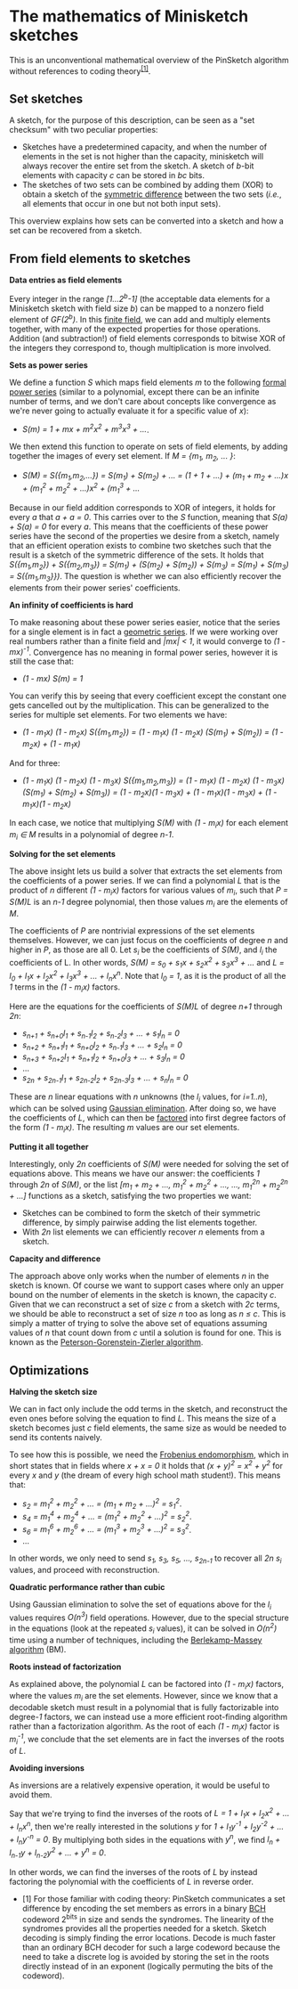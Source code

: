 # The mathematics of Minisketch sketches

This is an unconventional mathematical overview of the PinSketch algorithm without references to coding theory<sup>[[1]](#myfootnote1)</sup>.

## Set sketches

A sketch, for the purpose of this description, can be seen as a "set checksum" with two peculiar properties:

* Sketches have a predetermined capacity, and when the number of elements in the set is not higher than the capacity, minisketch will always recover the entire set from the sketch. A sketch of *b*-bit elements with capacity *c* can be stored in *bc* bits.
* The sketches of two sets can be combined by adding them (XOR) to obtain a sketch of the [symmetric difference](https://en.wikipedia.org/wiki/Symmetric_difference) between the two sets (*i.e.*, all elements that occur in one but not both input sets).

This overview explains how sets can be converted into a sketch and how a set can be recovered from a sketch. 

## From field elements to sketches

**Data entries as field elements**

Every integer in the range *[1...2<sup>b</sup>-1]* (the acceptable data elements for a Minisketch sketch with field size *b*) can be mapped to a nonzero field element of *GF(2<sup>b</sup>)*. In this [finite field](https://en.wikipedia.org/wiki/Finite_field), we can add and multiply elements together, with many of the expected properties for those operations. Addition (and subtraction!) of field elements corresponds to bitwise XOR of the integers they correspond to, though multiplication is more involved.

**Sets as power series**

We define a function *S* which maps field elements *m* to the following [formal power series](https://en.wikipedia.org/wiki/Formal_power_series) (similar to a polynomial, except there can be an infinite number of terms, and we don't care about concepts like convergence as we're never going to actually evaluate it for a specific value of *x*):

* *S(m) = 1 + mx + m<sup>2</sup>x<sup>2</sup> + m<sup>3</sup>x<sup>3</sup> + ...*.

We then extend this function to operate on sets of field elements, by adding together the images of every set element. If *M = {m<sub>1</sub>, m<sub>2</sub>, ... }*:

* *S(M) = S({m<sub>1</sub>,m<sub>2</sub>,...}) = S(m<sub>1</sub>) + S(m<sub>2</sub>) + ... = (1 + 1 + ...) + (m<sub>1</sub> + m<sub>2</sub> + ...)x + (m<sub>1</sub><sup>2</sup> + m<sub>2</sub><sup>2</sup> + ...)x<sup>2</sup> + (m<sub>1</sub><sup>3</sup> + ...*

Because in our field addition corresponds to XOR of integers, it holds for every *a* that *a + a = 0*. This carries over to the *S* function, meaning that *S(a) + S(a) = 0* for every *a*. This means that the coefficients of these power series have the second of the properties we
desire from a sketch, namely that an efficient operation exists to
combine two sketches such that the result is a sketch of the symmetric
difference of the sets. It holds that
*S({m<sub>1</sub>,m<sub>2</sub>}) + S({m<sub>2</sub>,m<sub>3</sub>}) = S(m<sub>1</sub>) + (S(m<sub>2</sub>) + S(m<sub>2</sub>)) + S(m<sub>3</sub>) = S(m<sub>1</sub>) + S(m<sub>3</sub>) = S({m<sub>1</sub>,m<sub>3</sub>}</sub>})*. The question is whether we can also efficiently recover the elements from their power series' coefficients.

**An infinity of coefficients is hard**

To make reasoning about these power series easier, notice that the series for a single element is in fact a [geometric series](https://en.wikipedia.org/wiki/Geometric_series). If we were working over real numbers rather than a finite field and *|mx| < 1*, it would converge to *(1 - mx)<sup>-1</sup>*. Convergence has no meaning in formal power series, however it is still the case that:

* *(1 - mx) S(m) = 1*

You can verify this by seeing that every coefficient except the constant one gets cancelled out by the multiplication. This can be generalized to the series for multiple set elements. For two elements we have:

* *(1 - m<sub>1</sub>x) (1 - m<sub>2</sub>x) S({m<sub>1</sub>,m<sub>2</sub>}) = (1 - m<sub>1</sub>x) (1 - m<sub>2</sub>x) (S(m<sub>1</sub>) + S(m<sub>2</sub>)) = (1 - m<sub>2</sub>x) + (1 - m<sub>1</sub>x)*

And for three:

* *(1 - m<sub>1</sub>x) (1 - m<sub>2</sub>x) (1 - m<sub>3</sub>x) S({m<sub>1</sub>,m<sub>2</sub>,m<sub>3</sub>}) = (1 - m<sub>1</sub>x) (1 - m<sub>2</sub>x) (1 - m<sub>3</sub>x) (S(m<sub>1</sub>) + S(m<sub>2</sub>) + S(m<sub>3</sub>)) = (1 - m<sub>2</sub>x)(1 - m<sub>3</sub>x) + (1 - m<sub>1</sub>x)(1 - m<sub>3</sub>x) + (1 - m<sub>1</sub>x)(1 - m<sub>2</sub>x)*

In each case, we notice that multiplying *S(M)* with *(1 - m<sub>i</sub>x)* for each element *m<sub>i</sub> &isin; M* results in a polynomial of degree *n-1*.

**Solving for the set elements**

The above insight lets us build a solver that extracts the set elements from the coefficients of a power series. If we can find a polynomial *L* that is the product of *n* different *(1 - m<sub>i</sub>x)* factors for various values of *m<sub>i</sub>*, such that *P = S(M)L* is an *n-1* degree polynomial, then those values *m<sub>i</sub>* are the elements of *M*.

The coefficients of *P* are nontrivial expressions of the set elements themselves. However, we can just focus on the coefficients of degree *n* and higher in *P*, as those are all 0. Let *s<sub>i</sub>* be the coefficients of *S(M)*, and *l<sub>i</sub>* the coefficients of L. In other words, *S(M) = s<sub>0</sub> + s<sub>1</sub>x + s<sub>2</sub>x<sup>2</sup> + s<sub>3</sub>x<sup>3</sup> + ...* and *L = l<sub>0</sub> + l<sub>1</sub>x + l<sub>2</sub>x<sup>2</sup> + l<sub>3</sub>x<sup>3</sup> + ... + l<sub>n</sub>x<sup>n</sup>*. Note that *l<sub>0</sub> = 1*, as it is the product of all the *1* terms in the *(1 - m<sub>i</sub>x)* factors.

Here are the equations for the coefficients of *S(M)L* of degree *n+1* through *2n*:
* *s<sub>n+1</sub> + s<sub>n+0</sub>l<sub>1</sub> + s<sub>n-1</sub>l<sub>2</sub> + s<sub>n-2</sub>l<sub>3</sub> + ... + s<sub>1</sub>l<sub>n</sub> = 0*
* *s<sub>n+2</sub> + s<sub>n+1</sub>l<sub>1</sub> + s<sub>n+0</sub>l<sub>2</sub> + s<sub>n-1</sub>l<sub>3</sub> + ... + s<sub>2</sub>l<sub>n</sub> = 0*
* *s<sub>n+3</sub> + s<sub>n+2</sub>l<sub>1</sub> + s<sub>n+1</sub>l<sub>2</sub> + s<sub>n+0</sub>l<sub>3</sub> + ... + s<sub>3</sub>l<sub>n</sub> = 0*
* ...
* *s<sub>2n</sub> + s<sub>2n-1</sub>l<sub>1</sub> + s<sub>2n-2</sub>l<sub>2</sub> + s<sub>2n-3</sub>l<sub>3</sub> + ... + s<sub>n</sub>l<sub>n</sub> = 0*

These are *n* linear equations with *n* unknowns (the *l<sub>i<sub>*
values, for *i=1..n*), which can be solved using [Gaussian elimination](https://en.wikipedia.org/wiki/Gaussian_elimination). After doing so,
we have the coefficients of *L*, which can then be [factored](https://en.wikipedia.org/wiki/Factorization_of_polynomials_over_finite_fields)
into first degree factors of the form *(1 - m<sub>i</sub>x)*. The resulting *m* values are our set elements.

**Putting it all together**

Interestingly, only *2n* coefficients of *S(M)* were needed for solving
the set of equations above. This means we have our answer: the
coefficients *1* through *2n* of *S(M)*, or the list
*[m<sub>1</sub> + m<sub>2</sub> + ..., m<sub>1</sub><sup>2</sup> + m<sub>2</sub><sup>2</sup> + ..., ..., m<sub>1</sub><sup>2n</sup> + m<sub>2</sub><sup>2n</sup> + ...]*
functions as a sketch, satisfying the two properties we want:

* Sketches can be combined to form the sketch of their symmetric difference, by simply pairwise adding the list elements together.
* With *2n* list elements we can efficiently recover *n* elements from a sketch.

**Capacity and difference**

The approach above only works when the number of elements *n* in the sketch is known. Of course we want to support cases where only an upper bound on the number of elements in the sketch is known, the capacity *c*. Given that we can reconstruct a set of size *c* from a sketch with *2c* terms, we should be able to reconstruct a set of size *n* too as long as *n &le; c*. This is simply a matter of trying to solve the above set of equations assuming values of *n* that count down from *c* until a solution is found for one. This is known as the [Peterson-Gorenstein-Zierler algorithm](https://en.wikipedia.org/wiki/BCH_code#Peterson%E2%80%93Gorenstein%E2%80%93Zierler_algorithm).

## Optimizations

**Halving the sketch size**

We can in fact only include the odd terms in the sketch, and reconstruct the even ones before solving the equation to find *L*. This means the size of a sketch becomes just *c* field elements, the same size as would be needed to send its contents naively.

To see how this is possible, we need the [Frobenius endomorphism](https://en.wikipedia.org/wiki/Frobenius_endomorphism), which in short states that in fields where *x + x = 0* it holds that *(x + y)<sup>2</sup> = x<sup>2</sup> + y<sup>2</sup>* for every *x* and *y* (the dream of every high school math student!). This means that:

* *s<sub>2</sub> = m<sub>1</sub><sup>2</sup> + m<sub>2</sub><sup>2</sup> + ... = (m<sub>1</sub> + m<sub>2</sub> + ...)<sup>2</sup> = s<sub>1</sub><sup>2</sup>*.
* *s<sub>4</sub> = m<sub>1</sub><sup>4</sup> + m<sub>2</sub><sup>4</sup> + ... = (m<sub>1</sub><sup>2</sup> + m<sub>2</sub><sup>2</sup> + ...)<sup>2</sup> = s<sub>2</sub><sup>2</sup>*.
* *s<sub>6</sub> = m<sub>1</sub><sup>6</sup> + m<sub>2</sub><sup>6</sup> + ... = (m<sub>1</sub><sup>3</sup> + m<sub>2</sub><sup>3</sup> + ...)<sup>2</sup> = s<sub>3</sub><sup>2</sup>*.
* ...

In other words, we only need to send *s<sub>1</sub>, s<sub>3</sub>, s<sub>5</sub>, ..., s<sub>2n-1</sub>* to recover all *2n* *s<sub>i</sub>* values, and proceed with reconstruction.

**Quadratic performance rather than cubic**

Using Gaussian elimination to solve the set of equations above for the *l<sub>i</sub>* values requires *O(n<sup>3</sup>)* field operations. However, due to the special structure in the equations (look at the repeated *s<sub>i</sub>* values), it can be solved in *O(n<sup>2</sup>)* time using a number of techniques, including the [Berlekamp-Massey algorithm](https://en.wikipedia.org/wiki/Berlekamp%E2%80%93Massey_algorithm) (BM).

**Roots instead of factorization**

As explained above, the polynomial *L* can be factored into *(1 - m<sub>i</sub>x)* factors, where the values *m<sub>i</sub>* are the set elements. However, since we know that a decodable sketch must result in a polynomial that is fully factorizable into degree-*1* factors, we can instead use a more efficient root-finding algorithm rather than a factorization algorithm. As the root of each *(1 - m<sub>i</sub>x)* factor is *m<sub>i</sub><sup>-1</sup>*, we conclude that the set elements are in fact the inverses of the roots of *L*.

**Avoiding inversions**

As inversions are a relatively expensive operation, it would be useful to avoid them.

Say that we're trying to find the inverses of the roots of *L = 1 + l<sub>1</sub>x + l<sub>2</sub>x<sup>2</sup> + ... + l<sub>n</sub>x<sup>n</sup>*, then we're really interested in the solutions *y* for *1 + l<sub>1</sub>y<sup>-1</sup> + l<sub>2</sub>y<sup>-2</sup> + ... + l<sub>n</sub>y<sup>-n</sup> = 0*. By multiplying both sides in the equations with *y<sup>n</sup>*, we find *l<sub>n</sub> + l<sub>n-1</sub>y + l<sub>n-2</sub>y<sup>2</sup> + ... + y<sup>n</sup> = 0*.

In other words, we can find the inverses of the roots of *L* by instead factoring the polynomial with the coefficients of *L* in reverse order.

* <a name="myfootnote1">[1]</a> For those familiar with coding theory: PinSketch communicates a set difference by encoding the set members as errors in a binary [BCH](https://en.wikipedia.org/wiki/BCH_code) codeword 2<sup>bits</sup> in size and sends the syndromes.
  The linearity of the syndromes provides all the properties needed for a sketch. Sketch decoding is simply finding the error locations. Decode is much faster than an ordinary BCH decoder for such a large codeword because the need to take a discrete log is avoided by storing the set in the roots directly instead of in an exponent (logically permuting the bits of the codeword).